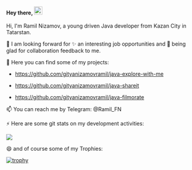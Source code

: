 <h4> Hey there, <img src="https://github.com/blackcater/blackcater/raw/main/images/Hi.gif" height="22"/> </h4> 

Hi,  I'm Ramil Nizamov, a young driven  Java developer from Kazan City in Tatarstan. 

🔭 I am looking forward for ✨ an interesting job opportunities and 👯 being glad for collaboration feedback to me.

🌱 Here you can find some of my projects:

- https://github.com/gityanizamovramil/java-explore-with-me

- https://github.com/gityanizamovramil/java-shareit

- https://github.com/gityanizamovramil/java-filmorate

📫 You can reach me by Telegram: @Ramil_FN 

⚡ Here are some git stats on my development activities:

![](https://github-profile-summary-cards.vercel.app/api/cards/profile-details?username=gityanizamovramil&theme=solarized_dark)

😄 and of course some of my Trophies:

[![trophy](https://github-profile-trophy.vercel.app/?username=gityanizamovramil&theme=flat&title=Repositories,Commit,PullRequest)](https://github.com/ryo-ma/github-profile-trophy)



<!--
**gityanizamovramil/gityanizamovramil** is a  _special_  repository because its `README.md` (this file) appears on your GitHub profile.

Here are some ideas to get you started:

-  I’m currently working on ...
-  I’m currently learning ...
-  I’m looking to collaborate on ...
- 🤔 I’m looking for help with ...
- 💬 Ask me about ...
-  How to reach me: ...
-  Pronouns: ...
-  Fun fact: ...
-->
